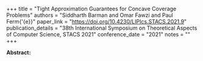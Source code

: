 +++
title = "Tight Approximation Guarantees for Concave Coverage Problems"
authors = "Siddharth Barman and Omar Fawzi and Paul Ferm{\'{e}}"
paper_link = "https://doi.org/10.4230/LIPIcs.STACS.2021.9"
publication_details = "38th International Symposium on Theoretical Aspects of Computer Science,  STACS 2021"
conference_date = "2021"
notes = ""
+++

<b>Abstract:</b>
